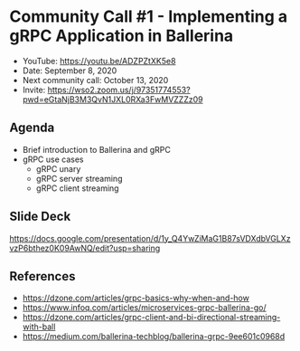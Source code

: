 # Community Call #1 - Implementing a gRPC Application in Ballerina

- YouTube: https://youtu.be/ADZPZtXK5e8
- Date: September 8, 2020
- Next community call: October 13, 2020
- Invite: https://wso2.zoom.us/j/97351774553?pwd=eGtaNjB3M3QvN1JXL0RXa3FwMVZZZz09

## Agenda

- Brief introduction to Ballerina and gRPC
- gRPC use cases
    - gRPC unary
    - gRPC server streaming
    - gRPC client streaming

## Slide Deck

https://docs.google.com/presentation/d/1y_Q4YwZiMaG1B87sVDXdbVGLXzvzP6bthez0K09AwNQ/edit?usp=sharing

## References

- https://dzone.com/articles/grpc-basics-why-when-and-how
- https://www.infoq.com/articles/microservices-grpc-ballerina-go/
- https://dzone.com/articles/grpc-client-and-bi-directional-streaming-with-ball
- https://medium.com/ballerina-techblog/ballerina-grpc-9ee601c0968d
